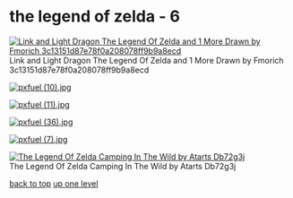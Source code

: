 # the legend of zelda - 6
[![ Link and Light Dragon The Legend Of Zelda and 1 More Drawn by Fmorich 3c13151d87e78f0a208078ff9b9a8ecd](https://raw.githubusercontent.com//main/desktop/the%20legend%20of%20zelda/link_and_light_dragon_the_legend_of_zelda_and_1_more_drawn_by_fmorich__3c13151d87e78f0a208078ff9b9a8ecd.jpg " Link and Light Dragon The Legend Of Zelda and 1 More Drawn by Fmorich 3c13151d87e78f0a208078ff9b9a8ecd")](https://raw.githubusercontent.com//main/desktop/the%20legend%20of%20zelda/link_and_light_dragon_the_legend_of_zelda_and_1_more_drawn_by_fmorich__3c13151d87e78f0a208078ff9b9a8ecd.jpg)\
 Link and Light Dragon The Legend Of Zelda and 1 More Drawn by Fmorich 3c13151d87e78f0a208078ff9b9a8ecd

[![pxfuel (10).jpg](https://raw.githubusercontent.com//main/desktop/the%20legend%20of%20zelda/pxfuel%20(10).jpg "pxfuel (10).jpg")](https://raw.githubusercontent.com//main/desktop/the%20legend%20of%20zelda/pxfuel%20(10).jpg)

[![pxfuel (11).jpg](https://raw.githubusercontent.com//main/desktop/the%20legend%20of%20zelda/pxfuel%20(11).jpg "pxfuel (11).jpg")](https://raw.githubusercontent.com//main/desktop/the%20legend%20of%20zelda/pxfuel%20(11).jpg)

[![pxfuel (36).jpg](https://raw.githubusercontent.com//main/desktop/the%20legend%20of%20zelda/pxfuel%20(36).jpg "pxfuel (36).jpg")](https://raw.githubusercontent.com//main/desktop/the%20legend%20of%20zelda/pxfuel%20(36).jpg)

[![pxfuel (7).jpg](https://raw.githubusercontent.com//main/desktop/the%20legend%20of%20zelda/pxfuel%20(7).jpg "pxfuel (7).jpg")](https://raw.githubusercontent.com//main/desktop/the%20legend%20of%20zelda/pxfuel%20(7).jpg)

[![The Legend Of Zelda Camping In The Wild by Atarts Db72g3j](https://raw.githubusercontent.com//main/desktop/the%20legend%20of%20zelda/the_legend_of_zelda-camping_in_the_wild_by_atarts_db72g3j.jpg "The Legend Of Zelda Camping In The Wild by Atarts Db72g3j")](https://raw.githubusercontent.com//main/desktop/the%20legend%20of%20zelda/the_legend_of_zelda-camping_in_the_wild_by_atarts_db72g3j.jpg)\
The Legend Of Zelda Camping In The Wild by Atarts Db72g3j



[back to top](#)
[up one level](/desktop/README.MD)
